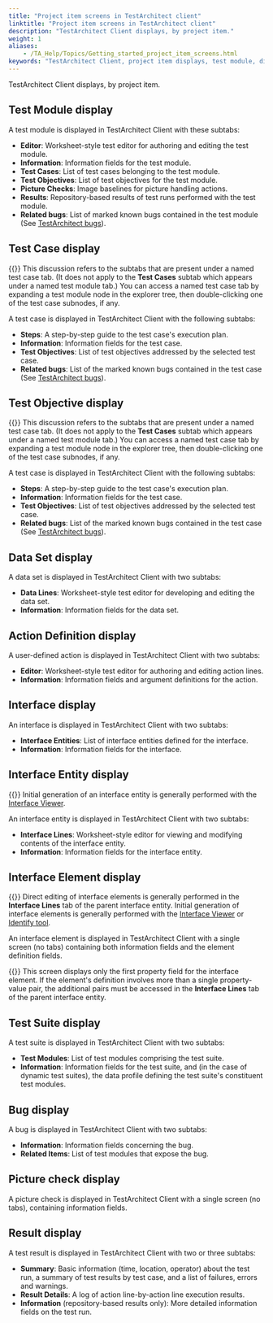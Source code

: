 ```yaml
--- 
title: "Project item screens in TestArchitect client"
linktitle: "Project item screens in TestArchitect client"
description: "TestArchitect Client displays, by project item."
weight: 1
aliases: 
    - /TA_Help/Topics/Getting_started_project_item_screens.html
keywords: "TestArchitect Client, project item displays, test module, display in TestArchitect client, test case, test objective, data set, action, interface, interface entity, interface element, test suite, bug, picture check, test result"
---
```


TestArchitect Client displays, by project item.

## Test Module display

A test module is displayed in TestArchitect Client with these subtabs:

-   **Editor**: Worksheet-style test editor for authoring and editing the test module.
-   **Information**: Information fields for the test module.
-   **Test Cases**: List of test cases belonging to the test module.
-   **Test Objectives**: List of test objectives for the test module.
-   **Picture Checks**: Image baselines for picture handling actions.
-   **Results**: Repository-based results of test runs performed with the test module.
-   **Related bugs**: List of marked known bugs contained in the test module \(See [TestArchitect bugs](/user-guide/projects-and-project-items/project-items/testarchitect-bugs/)\).

## Test Case display

{{<note>}} This discussion refers to the subtabs that are present under a named test case tab. \(It does not apply to the **Test Cases** subtab which appears under a named test module tab.\) You can access a named test case tab by expanding a test module node in the explorer tree, then double-clicking one of the test case subnodes, if any.

A test case is displayed in TestArchitect Client with the following subtabs:

-   **Steps**: A step-by-step guide to the test case's execution plan.
-   **Information**: Information fields for the test case.
-   **Test Objectives**: List of test objectives addressed by the selected test case.
-   **Related bugs**: List of the marked known bugs contained in the test case \(See [TestArchitect bugs](/user-guide/projects-and-project-items/project-items/testarchitect-bugs/)\).

## Test Objective display

{{<note>}} This discussion refers to the subtabs that are present under a named test case tab. \(It does not apply to the **Test Cases** subtab which appears under a named test module tab.\) You can access a named test case tab by expanding a test module node in the explorer tree, then double-clicking one of the test case subnodes, if any.

A test case is displayed in TestArchitect Client with the following subtabs:

-   **Steps**: A step-by-step guide to the test case's execution plan.
-   **Information**: Information fields for the test case.
-   **Test Objectives**: List of test objectives addressed by the selected test case.
-   **Related bugs**: List of the marked known bugs contained in the test case \(See [TestArchitect bugs](/user-guide/projects-and-project-items/project-items/testarchitect-bugs/)\).

## Data Set display

A data set is displayed in TestArchitect Client with two subtabs:

-   **Data Lines**: Worksheet-style test editor for developing and editing the data set.
-   **Information**: Information fields for the data set.

## Action Definition display

A user-defined action is displayed in TestArchitect Client with two subtabs:

-   **Editor**: Worksheet-style test editor for authoring and editing action lines.
-   **Information**: Information fields and argument definitions for the action.

## Interface display

An interface is displayed in TestArchitect Client with two subtabs:

-   **Interface Entities**: List of interface entities defined for the interface.
-   **Information**: Information fields for the interface.

## Interface Entity display

{{<note>}} Initial generation of an interface entity is generally performed with the [Interface Viewer](/user-guide/interface-definitions/the-interface-viewer/).

An interface entity is displayed in TestArchitect Client with two subtabs:

-   **Interface Lines**: Worksheet-style editor for viewing and modifying contents of the interface entity.
-   **Information**: Information fields for the interface entity.

## Interface Element display

{{<note>}} Direct editing of interface elements is generally performed in the **Interface Lines** tab of the parent interface entity. Initial generation of interface elements is generally performed with the [Interface Viewer](/user-guide/interface-definitions/the-interface-viewer/) or [Identify tool](/user-guide/interface-definitions/interface-capturing-commands/point-to-identify-tool/).

An interface element is displayed in TestArchitect Client with a single screen \(no tabs\) containing both information fields and the element definition fields.

{{<tip>}} This screen displays only the first property field for the interface element. If the element's definition involves more than a single property-value pair, the additional pairs must be accessed in the **Interface Lines** tab of the parent interface entity.

## Test Suite display

A test suite is displayed in TestArchitect Client with two subtabs:

-   **Test Modules**: List of test modules comprising the test suite.
-   **Information**: Information fields for the test suite, and \(in the case of dynamic test suites\), the data profile defining the test suite's constituent test modules.

## Bug display

A bug is displayed in TestArchitect Client with two subtabs:

-   **Information**: Information fields concerning the bug.
-   **Related Items**: List of test modules that expose the bug.

## Picture check display

A picture check is displayed in TestArchitect Client with a single screen \(no tabs\), containing information fields.

## Result display

A test result is displayed in TestArchitect Client with two or three subtabs:

-   **Summary**: Basic information \(time, location, operator\) about the test run, a summary of test results by test case, and a list of failures, errors and warnings.
-   **Result Details**: A log of action line-by-action line execution results.
-   **Information** \(repository-based results only\): More detailed information fields on the test run.


